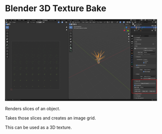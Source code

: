 # Blender 3D Texture Bake

![Alt text](preview.png)

Renders slices of an object.

Takes those slices and creates an image grid.

This can be used as a 3D texture.
